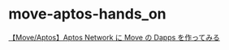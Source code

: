 # move-aptos-hands_on

[【Move/Aptos】Aptos Network に Move の Dapps を作ってみる](https://zenn.dev/linnefromice/articles/use-move-in-aptos)